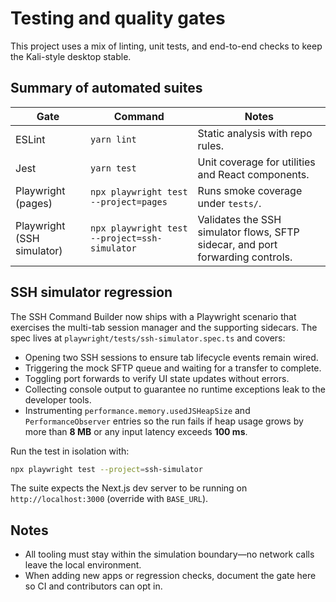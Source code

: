 # Testing and quality gates

This project uses a mix of linting, unit tests, and end-to-end checks to keep
the Kali-style desktop stable.

## Summary of automated suites

| Gate | Command | Notes |
| --- | --- | --- |
| ESLint | `yarn lint` | Static analysis with repo rules. |
| Jest | `yarn test` | Unit coverage for utilities and React components. |
| Playwright (pages) | `npx playwright test --project=pages` | Runs smoke coverage under `tests/`. |
| Playwright (SSH simulator) | `npx playwright test --project=ssh-simulator` | Validates the SSH simulator flows, SFTP sidecar, and port forwarding controls. |

## SSH simulator regression

The SSH Command Builder now ships with a Playwright scenario that exercises the
multi-tab session manager and the supporting sidecars. The spec lives at
`playwright/tests/ssh-simulator.spec.ts` and covers:

- Opening two SSH sessions to ensure tab lifecycle events remain wired.
- Triggering the mock SFTP queue and waiting for a transfer to complete.
- Toggling port forwards to verify UI state updates without errors.
- Collecting console output to guarantee no runtime exceptions leak to the
  developer tools.
- Instrumenting `performance.memory.usedJSHeapSize` and `PerformanceObserver`
  entries so the run fails if heap usage grows by more than **8 MB** or any input
  latency exceeds **100 ms**.

Run the test in isolation with:

```bash
npx playwright test --project=ssh-simulator
```

The suite expects the Next.js dev server to be running on
`http://localhost:3000` (override with `BASE_URL`).

## Notes

- All tooling must stay within the simulation boundary—no network calls leave
the local environment.
- When adding new apps or regression checks, document the gate here so CI and
contributors can opt in.
